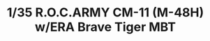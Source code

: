 ---
layout: product
title: "1/35 R.O.C.ARMY CM-11 (M-48H) w/ERA Brave Tiger MBT"
price: "5800" 
desc: "Maketa"
img_path: "/assets/img/TAKO2091.jpg"
brand: "N/A"
available: false
special_offer: false
new: false
soon: false
cat: "010000"
subcat: "010200"
subsubcat: "0N/A"
sifra: "TAKO2091"
---